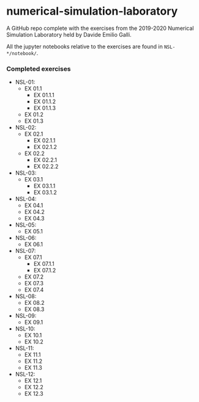 # numerical-simulation-laboratory
A GitHub repo complete with the exercises from the 2019-2020 Numerical Simulation Laboratory held by Davide Emilio Galli.

All the jupyter notebooks relative to the exercises are found in `NSL-*/notebook/`.

### Completed exercises
* NSL-01:
	- EX 01.1
		- EX 01.1.1
		- EX 01.1.2
		- EX 01.1.3
	- EX 01.2
	- EX 01.3
* NSL-02:
	- EX 02.1
		- EX 02.1.1
		- EX 02.1.2
	- EX 02.2
		- EX 02.2.1
		- EX 02.2.2
* NSL-03:
	- EX 03.1
		- EX 03.1.1
		- EX 03.1.2
* NSL-04:
	- EX 04.1
	- EX 04.2
	- EX 04.3
* NSL-05:
	- EX 05.1
* NSL-06:
	- EX 06.1
* NSL-07:
	- EX 07.1
		- EX 07.1.1
		- EX 07.1.2
	- EX 07.2
	- EX 07.3
	- EX 07.4
* NSL-08:
	- EX 08.2
	- EX 08.3
* NSL-09:
	- EX 09.1
* NSL-10:
	- EX 10.1
	- EX 10.2
* NSL-11:
	- EX 11.1
	- EX 11.2
	- EX 11.3
* NSL-12:
	- EX 12.1
	- EX 12.2
	- EX 12.3
